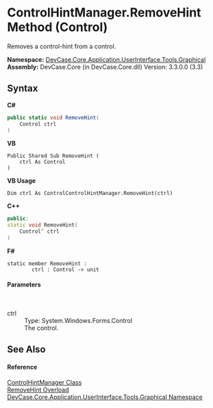 # ControlHintManager.RemoveHint Method (Control)
 

Removes a control-hint from a control.

**Namespace:**&nbsp;<a href="N_DevCase_Core_Application_UserInterface_Tools_Graphical">DevCase.Core.Application.UserInterface.Tools.Graphical</a><br />**Assembly:**&nbsp;DevCase.Core (in DevCase.Core.dll) Version: 3.3.0.0 (3.3)

## Syntax

**C#**<br />
``` C#
public static void RemoveHint(
	Control ctrl
)
```

**VB**<br />
``` VB
Public Shared Sub RemoveHint ( 
	ctrl As Control
)
```

**VB Usage**<br />
``` VB Usage
Dim ctrl As ControlControlHintManager.RemoveHint(ctrl)
```

**C++**<br />
``` C++
public:
static void RemoveHint(
	Control^ ctrl
)
```

**F#**<br />
``` F#
static member RemoveHint : 
        ctrl : Control -> unit 

```


#### Parameters
&nbsp;<dl><dt>ctrl</dt><dd>Type: System.Windows.Forms.Control<br />The control.</dd></dl>

## See Also


#### Reference
<a href="T_DevCase_Core_Application_UserInterface_Tools_Graphical_ControlHintManager">ControlHintManager Class</a><br /><a href="Overload_DevCase_Core_Application_UserInterface_Tools_Graphical_ControlHintManager_RemoveHint">RemoveHint Overload</a><br /><a href="N_DevCase_Core_Application_UserInterface_Tools_Graphical">DevCase.Core.Application.UserInterface.Tools.Graphical Namespace</a><br />